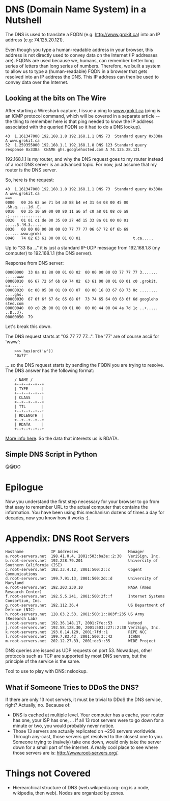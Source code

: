 
# DNS (Domain Name System) in a Nutshell

The DNS is used to translate a FQDN (e.g: http://www.grokit.ca) into an IP address (e.g: 74.125.20.121). 

Even though you type a human-readable address in your browser, this address is not directly used to convey data on the Internet (IP addresses are). FQDNs are used because we, humans, can remember better long series of letters than long series of numbers. Therefore, we built a system to allow us to type a (human-readable) FQDN in a browser that gets resolved into an IP address the DNS. This IP address can then be used to convey data over the Internet.

## Looking at the bits on The Wire

After starting a Wireshark capture, I issue a ping to www.grokit.ca (ping is an ICMP protocol command, which will be covered in a separate article -- the thing to remember here is that ping needed to know the IP address associated with the queried FQDN so it had to do a DNS lookup).

    43  1.161347000 192.168.1.8 192.168.1.1 DNS 73  Standard query 0x338a  A www.grokit.ca
    52  1.259355000 192.168.1.1 192.168.1.8 DNS 123 Standard query response 0x338a  CNAME ghs.googlehosted.com A 74.125.28.121

192.168.1.1 is my router, and why the DNS request goes to my router instead of a root DNS server is an advanced topic. For now, just assume that my router is the DNS server.

So, here is the request:

    43  1.161347000 192.168.1.8 192.168.1.1 DNS 73  Standard query 0x338a  A www.grokit.ca
    ==>
    0000   00 26 62 ae 71 b4 a0 88 b4 e4 31 64 08 00 45 00  .&b.q.....1d..E.
    0010   00 3b 10 a9 00 00 80 11 a6 af c0 a8 01 08 c0 a8  .;..............
    0020   01 01 c1 de 00 35 00 27 4d 15 33 8a 01 00 00 01  .....5.'M.3.....
    0030   00 00 00 00 00 00 03 77 77 77 06 67 72 6f 6b 69  .......www.groki
    0040   74 02 63 61 00 00 01 00 01                       t.ca.....

Up to "33 8a ..." it is just a standard IP-UDP message from 192.168.1.8 (my computer) to 192.168.1.1 (the DNS server).

Response from DNS server:

    00000000  33 8a 81 80 00 01 00 02  00 00 00 00 03 77 77 77 3....... .....www
    00000010  06 67 72 6f 6b 69 74 02  63 61 00 00 01 00 01 c0 .grokit. ca......
    00000020  0c 00 05 00 01 00 00 07  08 00 16 03 67 68 73 0c ........ ....ghs.
    00000030  67 6f 6f 67 6c 65 68 6f  73 74 65 64 03 63 6f 6d googleho sted.com
    00000040  00 c0 2b 00 01 00 01 00  00 00 44 00 04 4a 7d 1c ..+..... ..D..J}.
    00000050  79    

Let's break this down.

The DNS request starts at "03 77 77 77...". The '77' are of course ascii for 'www':

        >>> hex(ord('w'))
        '0x77'

... so the DNS request starts by sending the FQDN you are trying to resolve. The DNS answer has the following format:

        / NAME /
        +--+--+--+--+
        | TYPE      |
        +--+--+--+--+
        | CLASS     |
        +--+--+--+--+
        | TTL       |
        +--+--+--+--+
        | RDLENGTH  |
        +--+--+--+--+
        | RDATA     |
        +--+--+--+--+

[More info here](http://www.ccs.neu.edu/home/amislove/teaching/cs4700/fall09/handouts/project1-primer.pdf). So the data that interests us is RDATA.


## Simple DNS Script in Python

@@DO

# Epilogue

Now you understand the first step necessary for your browser to go from that easy to remember URL to the actual computer that contains the information. You have been using this mechanism dozens of times a day for decades, now you know how it works :).

# Appendix: DNS Root Servers

    Hostname            IP Addresses                      Manager
    a.root-servers.net  198.41.0.4, 2001:503:ba3e::2:30   VeriSign, Inc.
    b.root-servers.net  192.228.79.201                    University of Southern California (ISI)
    c.root-servers.net  192.33.4.12, 2001:500:2::c        Cogent Communications
    d.root-servers.net  199.7.91.13, 2001:500:2d::d       University of Maryland
    e.root-servers.net  192.203.230.10                    NASA (Ames Research Center)
    f.root-servers.net  192.5.5.241, 2001:500:2f::f       Internet Systems Consortium, Inc.
    g.root-servers.net  192.112.36.4                      US Department of Defence (NIC)
    h.root-servers.net  128.63.2.53, 2001:500:1::803f:235 US Army (Research Lab)
    i.root-servers.net  192.36.148.17, 2001:7fe::53       Netnod
    j.root-servers.net  192.58.128.30, 2001:503:c27::2:30 VeriSign, Inc.
    k.root-servers.net  193.0.14.129, 2001:7fd::1         RIPE NCC
    l.root-servers.net  199.7.83.42, 2001:500:3::42       ICANN
    m.root-servers.net  202.12.27.33, 2001:dc3::35        WIDE Project

DNS queries are issued as UDP requests on port 53. Nowadays, other protocols such as TCP are supported by most DNS servers, but the principle of the service is the same.

Tool to use to play with DNS: nslookup.

## What if Someone Tries to DDoS the DNS?

If there are only 13 root servers, it must be trivial to DDoS the DNS service, right? Actually, no. Because of:

- DNS is cached at multiple level. Your computer has a cache, your router has one, your ISP has one, ... If all 13 root servers were to go down for a minute or two, you would probably never notice.
- Those 13 servers are actually replicated on ~250 servers worldwide. Through any-cast, those servers get resolved to the closest one to you. Someone trying to (naively) take one down, would only take the server down for a small part of the internet. A really cool place to see where those servers are is: http://www.root-servers.org/.

# Things not Covered

- Hierearchical structure of DNS (web.wikipedia.org: org is a node, wikipedia, then web). Nodes are organized by zones.
